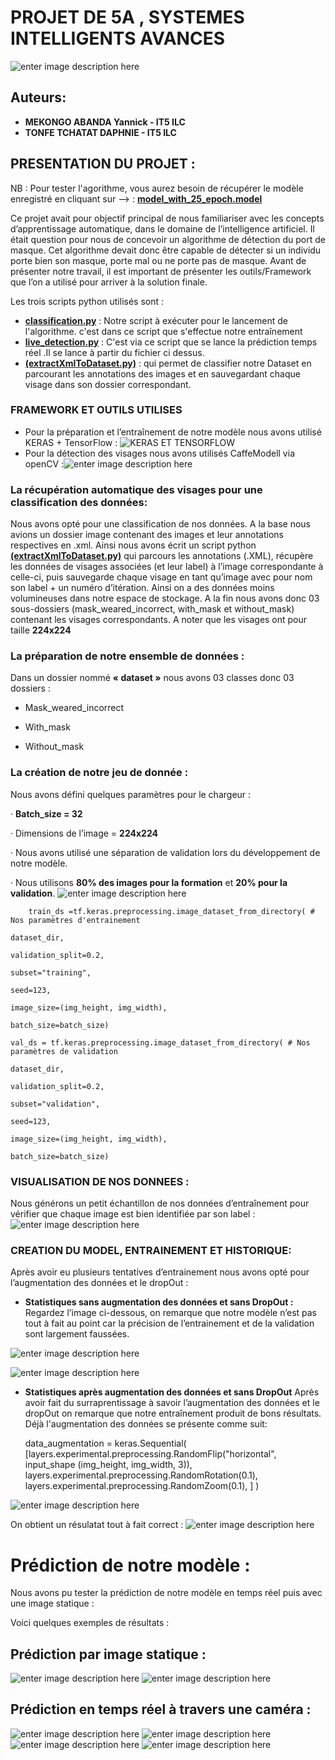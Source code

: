 # PROJET DE 5A , SYSTEMES INTELLIGENTS AVANCES

![enter image description here](https://esirem.u-bourgogne.fr/wp-content/uploads/2019/12/cropped-logo-couleur-site-web.png)

## Auteurs:

 - **MEKONGO ABANDA Yannick - IT5 ILC**
 - **TONFE TCHATAT DAPHNIE - IT5 ILC**
 ## PRESENTATION DU PROJET :
 NB : Pour tester l'agorithme, vous aurez besoin de récupérer le modèle enregistré en cliquant sur --> : **[model_with_25_epoch.model](https://drive.google.com/file/d/1mTzKoHMU-8UYbKVg_aKmxhHGE449S1Hd/view?usp=sharing)**
 
 Ce projet avait pour objectif principal de nous familiariser avec les concepts d’apprentissage automatique, dans le domaine de l’intelligence artificiel. Il était question pour nous de concevoir un algorithme de détection du port de masque. Cet algorithme devait donc être capable de détecter si un individu porte bien son masque, porte mal ou ne porte pas de masque. Avant de présenter notre travail, il est important de présenter les outils/Framework que l’on a utilisé pour arriver à la solution finale.
 
Les trois scripts python utilisés sont :
 - **[classification.py](https://github.com/Mekongoabanda/ProjetIA_5A/blob/main/classificationTraining.py)** : Notre script à exécuter pour le lancement de l'algorithme. c'est dans ce script que s'effectue notre entraînement
 - **[live_detection.py](https://github.com/Mekongoabanda/ProjetIA_5A/blob/main/live_detection.py)** : C'est via ce script que se lance la prédiction temps réel .Il se lance à partir du fichier ci dessus.
 - **[(extractXmlToDataset.py)](https://github.com/Mekongoabanda/ProjetIA_5A/blob/main/extractXmlToDataset.py)** : qui permet de classifier notre Dataset en parcourant les annotations des images et en sauvegardant chaque visage dans son dossier correspondant.

 

### FRAMEWORK ET OUTILS UTILISES

 - Pour la préparation et l’entraînement de notre modèle nous avons utilisé KERAS + TensorFlow : ![KERAS ET TENSORFLOW](https://miro.medium.com/max/2560/0*BrC7o-KTt54z948C.jpg)
 - Pour la détection des visages nous avons utilisés CaffeModell via openCV :![enter image description here](https://user-images.githubusercontent.com/21311442/33640664-cbcbeff2-da6c-11e7-97c8-1ad8d7fdf4c0.png)

### La récupération automatique des visages pour une classification des données:

Nous avons opté pour une classification de nos données. A la base nous avions un dossier image contenant des images et leur annotations respectives en .xml. Ainsi nous avons écrit un script python **[(extractXmlToDataset.py)](https://github.com/Mekongoabanda/ProjetIA_5A/blob/main/extractXmlToDataset.py)** qui parcours les annotations (.XML), récupère les données de visages associées (et leur label) à l’image correspondante à celle-ci, puis sauvegarde chaque visage en tant qu’image avec pour nom son label + un numéro d’itération. Ainsi on a des données moins volumineuses dans notre espace de stockage. A la fin nous avons donc 03 sous-dossiers (mask_weared_incorrect, with_mask et without_mask) contenant les visages correspondants. A noter que les visages ont pour taille **224x224**

### La préparation de notre ensemble de données : 

Dans un dossier nommé **« dataset »** nous avons 03 classes donc 03 dossiers :

- Mask_weared_incorrect

- With_mask

- Without_mask

### La création de notre jeu de donnée :

Nous avons défini quelques paramètres pour le chargeur :

· **Batch_size = 32**

· Dimensions de l’image = **224x224**

· Nous avons utilisé une séparation de validation lors du développement de notre modèle.

· Nous utilisons **80% des images pour la formation** et **20% pour la validation**.
![enter image description here](https://github.com/Mekongoabanda/ProjetIA_5A/blob/main/data_after_execution/Capture.PNG?raw=true)

        train_ds =tf.keras.preprocessing.image_dataset_from_directory( # Nos paramètres d'entrainement
    
    dataset_dir,
    
    validation_split=0.2,
    
    subset="training",
    
    seed=123,
    
    image_size=(img_height, img_width),
    
    batch_size=batch_size)
    
    val_ds = tf.keras.preprocessing.image_dataset_from_directory( # Nos paramètres de validation
    
    dataset_dir,
    
    validation_split=0.2,
    
    subset="validation",
    
    seed=123,
    
    image_size=(img_height, img_width),
    
    batch_size=batch_size)

### VISUALISATION DE NOS DONNEES :
  
Nous générons un petit échantillon de nos données d’entraînement pour vérifier que chaque image est bien identifiée par son label :
![enter image description here](https://github.com/Mekongoabanda/ProjetIA_5A/blob/main/data_after_execution/Execution_without_aug/myplot.png?raw=true)

### CREATION DU MODEL, ENTRAINEMENT ET HISTORIQUE:
Après avoir eu plusieurs tentatives d’entrainement nous avons opté pour l’augmentation des données et le dropOut :

- **Statistiques sans augmentation des données et sans DropOut :** Regardez l’image ci-dessous, on remarque que notre modèle n’est pas tout à fait au point car la précision de l’entrainement et de la validation sont largement faussées.

![enter image description here](https://github.com/Mekongoabanda/ProjetIA_5A/blob/main/data_after_execution/Execution_without_aug/training_data.png?raw=true)

![enter image description here](https://github.com/Mekongoabanda/ProjetIA_5A/blob/main/data_after_execution/Execution_without_aug/training_with_10_epoch.PNG?raw=true)

- **Statistiques après augmentation des données et sans DropOut** Après avoir fait du surraprentissage à savoir l’augmentation des données et le dropOut on remarque que notre entraînement produit de bons résultats. Déjà l'augmentation des données se présente comme suit:

    data_augmentation = keras.Sequential( [layers.experimental.preprocessing.RandomFlip("horizontal", input_shape (img_height, img_width, 3)), layers.experimental.preprocessing.RandomRotation(0.1), layers.experimental.preprocessing.RandomZoom(0.1), ] )

![enter image description here](https://github.com/Mekongoabanda/ProjetIA_5A/blob/main/data_after_execution/Final_execution/myplot.png?raw=true)

On obtient un résulatat tout à fait correct : 
![enter image description here](https://github.com/Mekongoabanda/ProjetIA_5A/blob/main/data_after_execution/Final_execution/training_data_with_surraprentssage.png?raw=true)

# Prédiction de notre modèle :

Nous avons pu tester la prédiction de notre modèle en temps réel puis avec une image statique :

Voici quelques exemples de résultats :

## Prédiction par image statique :
![enter image description here](https://github.com/Mekongoabanda/ProjetIA_5A/blob/main/resultats_predict/result_predict1.png?raw=true)
![enter image description here](https://github.com/Mekongoabanda/ProjetIA_5A/blob/main/resultats_predict/result_predict4.png?raw=true)

## Prédiction en temps réel à travers une caméra :
![enter image description here](https://github.com/Mekongoabanda/ProjetIA_5A/blob/main/resultats_predict/real%20time_video/mask_weared_incorrect.PNG?raw=true)
![enter image description here](https://github.com/Mekongoabanda/ProjetIA_5A/blob/main/resultats_predict/real%20time_video/with_mask.PNG?raw=true)
![enter image description here](https://github.com/Mekongoabanda/ProjetIA_5A/blob/main/resultats_predict/real%20time_video/without_mask.PNG?raw=true)
![enter image description here](https://github.com/Mekongoabanda/ProjetIA_5A/blob/main/resultats_predict/real%20time_video/mask_weared_incorrect1.PNG?raw=true)
